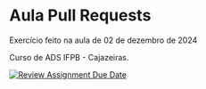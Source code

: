 # Aula Pull Requests

Exercício feito na aula de 02 de dezembro de 2024

Curso de ADS IFPB - Cajazeiras.

[![Review Assignment Due Date](https://classroom.github.com/assets/deadline-readme-button-22041afd0340ce965d47ae6ef1cefeee28c7c493a6346c4f15d667ab976d596c.svg)](https://classroom.github.com/a/QPCjFCF7)